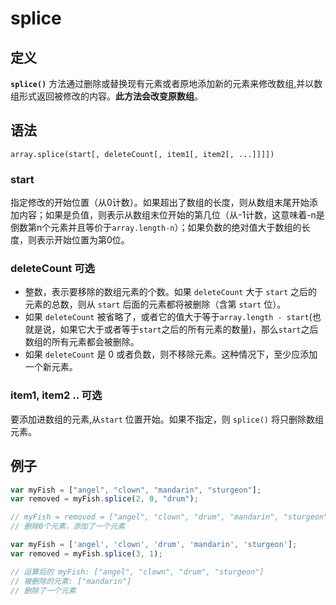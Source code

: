 # splice

## 定义

**`splice()`** 方法通过删除或替换现有元素或者原地添加新的元素来修改数组,并以数组形式返回被修改的内容。**此方法会改变原数组**。

## 语法

```
array.splice(start[, deleteCount[, item1[, item2[, ...]]]])
```

### start

指定修改的开始位置（从0计数）。如果超出了数组的长度，则从数组末尾开始添加内容；如果是负值，则表示从数组末位开始的第几位（从-1计数，这意味着-n是倒数第n个元素并且等价于`array.length-n`）；如果负数的绝对值大于数组的长度，则表示开始位置为第0位。

### deleteCount 可选

* 整数，表示要移除的数组元素的个数。如果 `deleteCount` 大于 `start` 之后的元素的总数，则从 `start` 后面的元素都将被删除（含第 `start` 位）。
* 如果 `deleteCount` 被省略了，或者它的值大于等于`array.length - start`(也就是说，如果它大于或者等于`start`之后的所有元素的数量)，那么`start`之后数组的所有元素都会被删除。
* 如果 `deleteCount` 是 0 或者负数，则不移除元素。这种情况下，至少应添加一个新元素。

### item1, item2 .. 可选

要添加进数组的元素,从`start` 位置开始。如果不指定，则 `splice()` 将只删除数组元素。

## 例子

```javascript
var myFish = ["angel", "clown", "mandarin", "sturgeon"];
var removed = myFish.splice(2, 0, "drum");

// myFish = removed = ["angel", "clown", "drum", "mandarin", "sturgeon"]
// 删除0个元素，添加了一个元素
```

```javascript
var myFish = ['angel', 'clown', 'drum', 'mandarin', 'sturgeon'];
var removed = myFish.splice(3, 1);

// 运算后的 myFish: ["angel", "clown", "drum", "sturgeon"]
// 被删除的元素: ["mandarin"]
// 删除了一个元素
```
